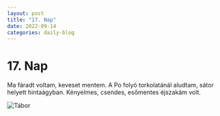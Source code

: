 ```yaml
---
layout: post
title: "17. Nap"
date: 2022-09-14
categories: daily-blog
---
```


# 17. Nap

Ma fáradt voltam, keveset mentem. A Po folyó torkolatánál aludtam, sátor helyett hintaágyban. Kényelmes, csendes, esőmentes éjszakám volt.

![Tábor](/day17camp.jpg)
